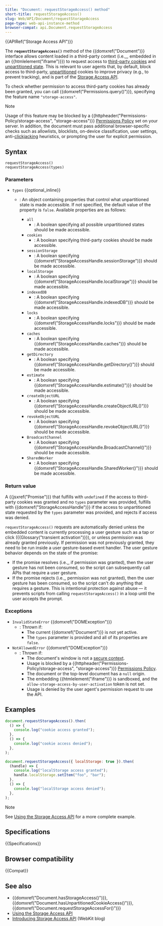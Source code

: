 ```yaml
---
title: "Document: requestStorageAccess() method"
short-title: requestStorageAccess()
slug: Web/API/Document/requestStorageAccess
page-type: web-api-instance-method
browser-compat: api.Document.requestStorageAccess
---
```


{{APIRef("Storage Access API")}}

The **`requestStorageAccess()`** method of the {{domxref("Document")}} interface allows content loaded in a third-party context (i.e.,,, embedded in an {{htmlelement("iframe")}}) to request access to [third-party cookies](/en-US/docs/Web/Privacy/Guides/Third-party_cookies) and [unpartitioned state](/en-US/docs/Web/Privacy/Guides/State_Partitioning#state_partitioning). This is relevant to user agents that, by default, block access to third-party, [unpartitioned](/en-US/docs/Web/API/Storage_Access_API#unpartitioned_versus_partitioned_cookies) cookies to improve privacy (e.g., to prevent tracking), and is part of the [Storage Access API](/en-US/docs/Web/API/Storage_Access_API).

To check whether permission to access third-party cookies has already been granted, you can call {{domxref("Permissions.query()")}}, specifying the feature name `"storage-access"`.

> [!NOTE]
> Usage of this feature may be blocked by a {{httpheader("Permissions-Policy/storage-access", "storage-access")}} [Permissions Policy](/en-US/docs/Web/HTTP/Guides/Permissions_Policy) set on your server. In addition, the document must pass additional browser-specific checks such as allowlists, blocklists, on-device classification, user settings, anti-[clickjacking](/en-US/docs/Web/Security/Attacks/Clickjacking) heuristics, or prompting the user for explicit permission.

## Syntax

```js-nolint
requestStorageAccess()
requestStorageAccess(types)
```

### Parameters

- `types` {{optional_inline}}

  - : An object containing properties that control what unpartitioned state is made accessible. If not specified, the default value of the property is `false`. Available properties are as follows:

    - `all`
      - : A boolean specifying all possible unpartitioned states should be made accessible.
    - `cookies`
      - : A boolean specifying third-party cookies should be made accessible.
    - `sessionStorage`
      - : A boolean specifying {{domxref("StorageAccessHandle.sessionStorage")}} should be made accessible.
    - `localStorage`
      - : A boolean specifying {{domxref("StorageAccessHandle.localStorage")}} should be made accessible.
    - `indexedDB`
      - : A boolean specifying {{domxref("StorageAccessHandle.indexedDB")}} should be made accessible.
    - `locks`
      - : A boolean specifying {{domxref("StorageAccessHandle.locks")}} should be made accessible.
    - `caches`
      - : A boolean specifying {{domxref("StorageAccessHandle.caches")}} should be made accessible.
    - `getDirectory`
      - : A boolean specifying {{domxref("StorageAccessHandle.getDirectory()")}} should be made accessible.
    - `estimate`
      - : A boolean specifying {{domxref("StorageAccessHandle.estimate()")}} should be made accessible.
    - `createObjectURL`
      - : A boolean specifying {{domxref("StorageAccessHandle.createObjectURL()")}} should be made accessible.
    - `revokeObjectURL`
      - : A boolean specifying {{domxref("StorageAccessHandle.revokeObjectURL()")}} should be made accessible.
    - `BroadcastChannel`
      - : A boolean specifying {{domxref("StorageAccessHandle.BroadcastChannel()")}} should be made accessible.
    - `SharedWorker`
      - : A boolean specifying {{domxref("StorageAccessHandle.SharedWorker()")}} should be made accessible.

### Return value

A {{jsxref("Promise")}} that fulfills with `undefined` if the access to third-party cookies was granted and no `types` parameter was provided, fulfills with {{domxref("StorageAccessHandle")}} if the access to unpartitioned state requested by the `types` parameter was provided, and rejects if access was denied.

`requestStorageAccess()` requests are automatically denied unless the embedded content is currently processing a user gesture such as a tap or click ({{Glossary("transient activation")}}), or unless permission was already granted previously. If permission was not previously granted, they need to be run inside a user gesture-based event handler. The user gesture behavior depends on the state of the promise:

- If the promise resolves (i.e.,, if permission was granted), then the user gesture has not been consumed, so the script can subsequently call APIs that require a user gesture.
- If the promise rejects (i.e.,, permission was not granted), then the user gesture has been consumed, so the script can't do anything that requires a gesture. This is intentional protection against abuse — it prevents scripts from calling `requestStorageAccess()` in a loop until the user accepts the prompt.

### Exceptions

- `InvalidStateError` {{domxref("DOMException")}}
  - : Thrown if:
    - The current {{domxref("Document")}} is not yet active.
    - The `types` parameter is provided and all of its properties are `false`.
- `NotAllowedError` {{domxref("DOMException")}}
  - : Thrown if:
    - The document's window is not a [secure context](/en-US/docs/Web/Security/Secure_Contexts).
    - Usage is blocked by a {{httpheader("Permissions-Policy/storage-access", "storage-access")}} [Permissions Policy](/en-US/docs/Web/HTTP/Guides/Permissions_Policy).
    - The document or the top-level document has a `null` origin.
    - The embedding {{htmlelement("iframe")}} is sandboxed, and the `allow-storage-access-by-user-activation` token is not set.
    - Usage is denied by the user agent's permission request to use the API.

## Examples

```js
document.requestStorageAccess().then(
  () => {
    console.log("cookie access granted");
  },
  () => {
    console.log("cookie access denied");
  },
);

document.requestStorageAccess({ localStorage: true }).then(
  (handle) => {
    console.log("localStorage access granted");
    handle.localStorage.setItem("foo", "bar");
  },
  () => {
    console.log("localStorage access denied");
  },
);
```

> [!NOTE]
> See [Using the Storage Access API](/en-US/docs/Web/API/Storage_Access_API/Using) for a more complete example.

## Specifications

{{Specifications}}

## Browser compatibility

{{Compat}}

## See also

- {{domxref("Document.hasStorageAccess()")}}, {{domxref("Document.hasUnpartitionedCookieAccess()")}}, {{domxref("Document.requestStorageAccessFor()")}}
- [Using the Storage Access API](/en-US/docs/Web/API/Storage_Access_API/Using)
- [Introducing Storage Access API](https://webkit.org/blog/8124/introducing-storage-access-api/) (WebKit blog)
